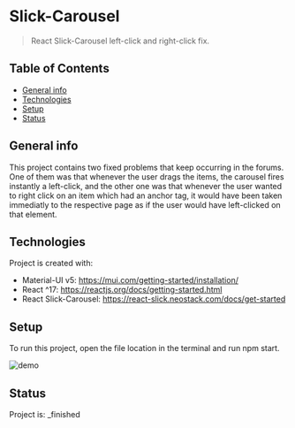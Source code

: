 # Slick-Carousel
> React Slick-Carousel left-click and right-click fix.

## Table of Contents
* [General info](#general-info)
* [Technologies](#technologies)
* [Setup](#setup)
* [Status](#status)

## General info
This project contains two fixed problems that keep occurring in the forums. One of them was that whenever the user drags the items, the carousel fires instantly a left-click, and the other one was that whenever the user wanted to right click on an item which had an anchor tag, it would have been taken immediatly to the respective page as if the user would have left-clicked on that element.
	
## Technologies
Project is created with:
* Material-UI v5: https://mui.com/getting-started/installation/
* React ^17: https://reactjs.org/docs/getting-started.html
* React Slick-Carousel: https://react-slick.neostack.com/docs/get-started

## Setup
To run this project, open the file location in the terminal and run npm start.

![demo](/demo/SlickCarousel.gif)

## Status
Project is:  _finished

